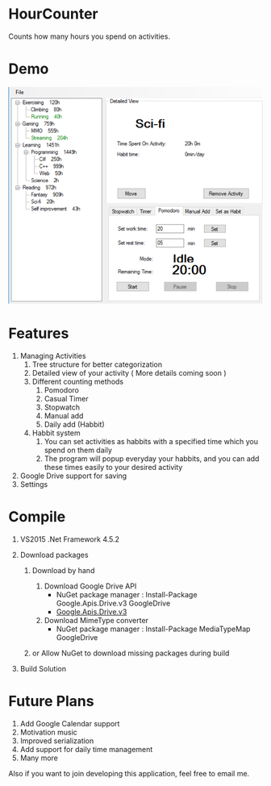 # HourCounter
Counts how many hours you spend on activities.

Demo
=================================
![alt tag](screen.PNG)

Features
=================================
1. Managing Activities
	1. Tree structure for better categorization
	2. Detailed view of your activity ( More details coming soon )
	3. Different counting methods
		1. Pomodoro
		2. Casual Timer
		3. Stopwatch
		4. Manual add
		5. Daily add (Habbit)
	4. Habbit system
		1. You can set activities as habbits with a specified time which you spend on them daily
		2. The program will popup everyday your habbits, and you can add these times easily to your desired activity
2. Google Drive support for saving
3. Settings 

Compile
=================================

1. VS2015 .Net Framework 4.5.2
2. Download packages
	1. Download by hand
		1. Download Google Drive API 
		    * NuGet package manager : Install-Package Google.Apis.Drive.v3 GoogleDrive
			* <a href="https://www.nuget.org/packages/Google.Apis.Drive.v3/">Google.Apis.Drive.v3</a>
		2. Download MimeType converter
			* NuGet package manager : Install-Package MediaTypeMap GoogleDrive
	
	2. or Allow NuGet to download missing packages during build
			
3. Build Solution

Future Plans
=================================

1. Add Google Calendar support
2. Motivation music
3. Improved serialization
4. Add support for daily time management
5. Many more

Also if you want to join developing this application, feel free to email me.
